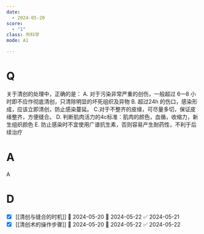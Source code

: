 ```yaml
---
date:
  - 2024-05-20
score:
  - "1"
class: 外科学
mode: A1

---
```


# Q
关于清创的处理中，正确的是：
A. 对于污染非常严重的创伤，一般超过 6—8 小时即不应作彻底清创，只清除明显的坏死组织及异物
B. 超过24h 的伤口，感染形成，应该立即清创，防止感染蔓延。
C.对于不整齐的皮缘，可尽量多切，保证皮缘整齐，方便缝合。
D. 判断肌肉活力的4c标准：肌肉的颜色，血循，收缩力，新生组织颜色
E. 防止感染时不宜使用广谱抗生素，否则容易产生耐药性，不利于后续治疗

# A

A


# D
- [x] [[清创与缝合的时机]] 🛫 2024-05-20 📅 2024-05-22 ✅ 2024-05-21
- [x] [[清创术的操作步骤]] 🛫 2024-05-20 📅 2024-05-22 ✅ 2024-05-22
